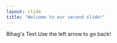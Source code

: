 ```yaml
---
layout: slide
title: "Welcome to our second slide!"
---
```

Bihag's Text
Use the left arrow to go back!

